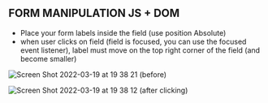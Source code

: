 ## FORM MANIPULATION JS + DOM

- Place your form labels inside the field (use position Absolute)
- when user clicks on field (field is focused, you can use the focused event listener), label must move on the top right corner of the field (and become smaller)
 
![Screen Shot 2022-03-19 at 19 38 21](https://user-images.githubusercontent.com/29278355/159132128-0d34bf14-570b-457a-b411-2fa1392e52cb.png)
(before)


![Screen Shot 2022-03-19 at 19 38 12](https://user-images.githubusercontent.com/29278355/159132131-034ffea6-00da-4385-b0a6-ef3f7092e1d3.png)
(after clicking)
